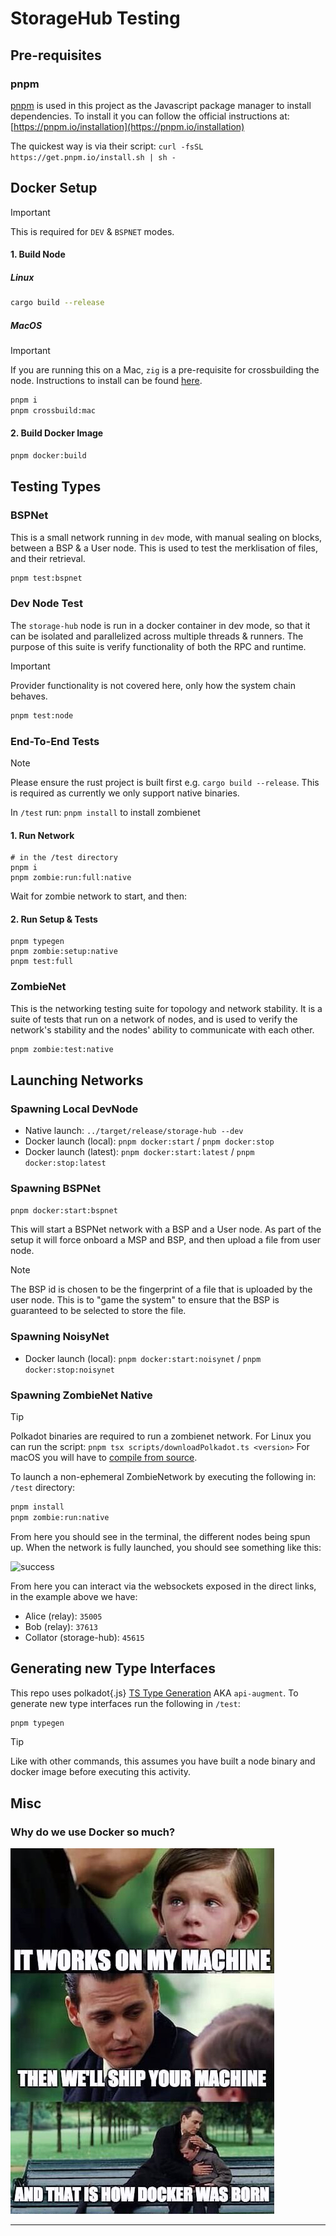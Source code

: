 # StorageHub Testing

## Pre-requisites

### pnpm

[pnpm](https://pnpm.io/) is used in this project as the Javascript package manager to install dependencies. To install it you can follow the official instructions at: [https://pnpm.io/installation](https://pnpm.io/installation)

The quickest way is via their script: `curl -fsSL https://get.pnpm.io/install.sh | sh -`

## Docker Setup

> [!IMPORTANT]
> This is required for `DEV` & `BSPNET` modes.

#### 1. Build Node

##### Linux

```sh
cargo build --release
```

##### MacOS

> [!IMPORTANT]
> If you are running this on a Mac, `zig` is a pre-requisite for crossbuilding the node. Instructions to install can be found [here](https://ziglang.org/learn/getting-started/).

```sh
pnpm i
pnpm crossbuild:mac
```

#### 2. Build Docker Image

```sh
pnpm docker:build
```

## Testing Types

### BSPNet

This is a small network running in `dev` mode, with manual sealing on blocks, between a BSP & a User node. This is used to test the merklisation of files, and their retrieval.

```sh
pnpm test:bspnet
```

### Dev Node Test

The `storage-hub` node is run in a docker container in dev mode, so that it can be isolated and parallelized across multiple threads & runners. The purpose of this suite is verify functionality of both the RPC and runtime.

> [!IMPORTANT]
> Provider functionality is not covered here, only how the system chain behaves.

```sh
pnpm test:node
```

### End-To-End Tests

> [!NOTE]
> Please ensure the rust project is built first e.g. `cargo build --release`.
> This is required as currently we only support native binaries.

In `/test` run: `pnpm install` to install zombienet

#### 1. Run Network

```shell
# in the /test directory
pnpm i
pnpm zombie:run:full:native
```

Wait for zombie network to start, and then:

#### 2. Run Setup & Tests

```shell
pnpm typegen
pnpm zombie:setup:native
pnpm test:full
```

### ZombieNet

This is the networking testing suite for topology and network stability. It is a suite of tests that run on a network of nodes, and is used to verify the network's stability and the nodes' ability to communicate with each other.

```sh
pnpm zombie:test:native
```

## Launching Networks

### Spawning Local DevNode

- Native launch: `../target/release/storage-hub --dev`
- Docker launch (local): `pnpm docker:start` / `pnpm docker:stop`
- Docker launch (latest): `pnpm docker:start:latest` / `pnpm docker:stop:latest`

### Spawning BSPNet

```sh
pnpm docker:start:bspnet
```

This will start a BSPNet network with a BSP and a User node. As part of the setup it will force onboard a MSP and BSP, and then upload a file from user node.

> [!NOTE]  
> The BSP id is chosen to be the fingerprint of a file that is uploaded by the user node. This is to "game the system" to ensure that the BSP is guaranteed to be selected to store the file.

### Spawning NoisyNet

- Docker launch (local): `pnpm docker:start:noisynet` / `pnpm docker:stop:noisynet`
 
### Spawning ZombieNet Native

> [!TIP]
> Polkadot binaries are required to run a zombienet network.
> For Linux you can run the script: `pnpm tsx scripts/downloadPolkadot.ts <version>`
> For macOS you will have to [compile from source](https://github.com/paritytech/polkadot-sdk/tree/master/polkadot#build-from-source).

To launch a non-ephemeral ZombieNetwork by executing the following in: `/test` directory:

```sh
pnpm install
pnpm zombie:run:native
```

From here you should see in the terminal, the different nodes being spun up. When the network is fully launched, you should see something like this:

![success](../resources/zombieSuccess.png)

From here you can interact via the websockets exposed in the direct links, in the example above we have:

- Alice (relay): `35005`
- Bob (relay): `37613`
- Collator (storage-hub): `45615`

## Generating new Type Interfaces

This repo uses polkadot{.js} [TS Type Generation](https://polkadot.js.org/docs/api/examples/promise/typegeni) AKA `api-augment`.
To generate new type interfaces run the following in `/test`:

```sh
pnpm typegen
```

> [!TIP]  
> Like with other commands, this assumes you have built a node binary and docker image before executing this activity.

## Misc

### Why do we use Docker so much?

![docker](../resources/docker.jpg)
********